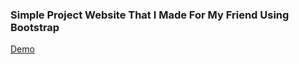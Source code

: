 ### Simple Project Website That I Made For My Friend Using Bootstrap

[Demo](https://sheshsingh042.github.io)
 
